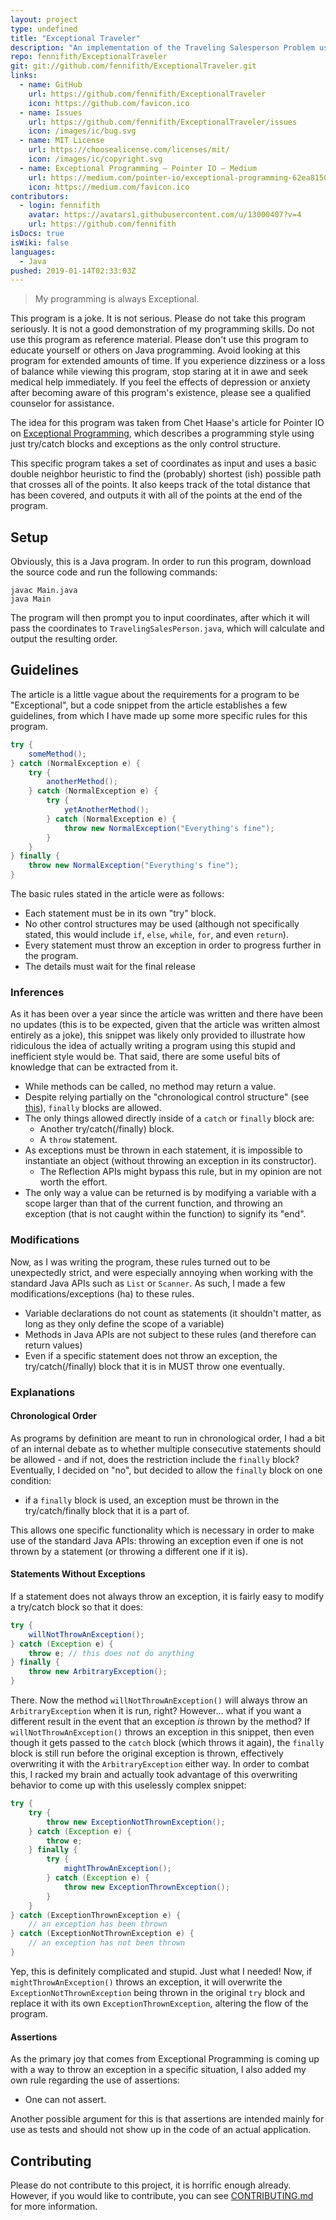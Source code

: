 ```yaml
---
layout: project
type: undefined
title: "Exceptional Traveler"
description: "An implementation of the Traveling Salesperson Problem using the fundamentals of Exceptional Programming."
repo: fennifith/ExceptionalTraveler
git: git://github.com/fennifith/ExceptionalTraveler.git
links:
  - name: GitHub
    url: https://github.com/fennifith/ExceptionalTraveler
    icon: https://github.com/favicon.ico
  - name: Issues
    url: https://github.com/fennifith/ExceptionalTraveler/issues
    icon: /images/ic/bug.svg
  - name: MIT License
    url: https://choosealicense.com/licenses/mit/
    icon: /images/ic/copyright.svg
  - name: Exceptional Programming – Pointer IO – Medium
    url: https://medium.com/pointer-io/exceptional-programming-62ea8150f61f
    icon: https://medium.com/favicon.ico
contributors:
  - login: fennifith
    avatar: https://avatars1.githubusercontent.com/u/13000407?v=4
    url: https://github.com/fennifith
isDocs: true
isWiki: false
languages:
  - Java
pushed: 2019-01-14T02:33:03Z
---
```


> My programming is always Exceptional.

This program is a joke. It is not serious. Please do not take this program seriously. It is not a good demonstration of my programming skills. Do not use this program as reference material. Please don't use this program to educate yourself or others on Java programming. Avoid looking at this program for extended amounts of time. If you experience dizziness or a loss of balance while viewing this program, stop staring at it in awe and seek medical help immediately. If you feel the effects of depression or anxiety after becoming aware of this program's existence, please see a qualified counselor for assistance.

The idea for this program was taken from Chet Haase's article for Pointer IO on [Exceptional Programming](https://medium.com/pointer-io/exceptional-programming-62ea8150f61f), which describes a programming style using just try/catch blocks and exceptions as the only control structure.

This specific program takes a set of coordinates as input and uses a basic double neighbor heuristic to find the (probably) shortest (ish) possible path that crosses all of the points. It also keeps track of the total distance that has been covered, and outputs it with all of the points at the end of the program.

## Setup

Obviously, this is a Java program. In order to run this program, download the source code and run the following commands:

```shell
javac Main.java
java Main
```

The program will then prompt you to input coordinates, after which it will pass the coordinates to `TravelingSalesPerson.java`, which will calculate and output the resulting order.

## Guidelines

The article is a little vague about the requirements for a program to be "Exceptional", but a code snippet from the article establishes a few guidelines, from which I have made up some more specific rules for this program.

```java
try {
    someMethod();
} catch (NormalException e) {
    try {
        anotherMethod();
    } catch (NormalException e) {
        try {
            yetAnotherMethod();
        } catch (NormalException e) {
            throw new NormalException("Everything's fine");
        }
    }
} finally {
    throw new NormalException("Everything's fine");
}
```

The basic rules stated in the article were as follows:

- Each statement must be in its own "try" block.
- No other control structures may be used (although not specifically stated, this would include `if`, `else`, `while`, `for`, and even `return`).
- Every statement must throw an exception in order to progress further in the program.
- The details must wait for the final release

### Inferences

As it has been over a year since the article was written and there have been no updates (this is to be expected, given that the article was written almost entirely as a joke), this snippet was likely only provided to illustrate how ridiculous the idea of actually writing a program using this stupid and inefficient style would be. That said, there are some useful bits of knowledge that can be extracted from it.

- While methods can be called, no method may return a value.
- Despite relying partially on the "chronological control structure" (see [this](#chronological-order)), `finally` blocks are allowed.
- The only things allowed directly inside of a `catch` or `finally` block are:
	- Another try/catch(/finally) block.
	- A `throw` statement.
- As exceptions must be thrown in each statement, it is impossible to instantiate an object (without throwing an exception in its constructor).
	- The Reflection APIs might bypass this rule, but in my opinion are not worth the effort.
- The only way a value can be returned is by modifying a variable with a scope larger than that of the current function, and throwing an exception (that is not caught within the function) to signify its "end".

### Modifications

Now, as I was writing the program, these rules turned out to be unexpectedly strict, and were especially annoying when working with the standard Java APIs such as `List` or `Scanner`. As such, I made a few modifications/exceptions (ha) to these rules.

- Variable declarations do not count as statements (it shouldn't matter, as long as they only define the scope of a variable)
- Methods in Java APIs are not subject to these rules (and therefore can return values)
- Even if a specific statement does not throw an exception, the try/catch(/finally) block that it is in MUST throw one eventually.

### Explanations

#### Chronological Order

As programs by definition are meant to run in chronological order, I had a bit of an internal debate as to whether multiple consecutive statements should be allowed - and if not, does the restriction include the `finally` block? Eventually, I decided on "no", but decided to allow the `finally` block on one condition:

- if a `finally` block is used, an exception must be thrown in the try/catch/finally block that it is a part of.

This allows one specific functionality which is necessary in order to make use of the standard Java APIs: throwing an exception even if one is not thrown by a statement (or throwing a different one if it is).

#### Statements Without Exceptions

If a statement does not always throw an exception, it is fairly easy to modify a try/catch block so that it does:

```java
try {
    willNotThrowAnException();
} catch (Exception e) {
    throw e; // this does not do anything
} finally {
    throw new ArbitraryException();
}
```

There. Now the method `willNotThrowAnException()` will always throw an `ArbitraryException` when it is run, right? However... what if you want a different result in the event that an exception *is* thrown by the method? If `willNotThrowAnException()` throws an exception in this snippet, then even though it gets passed to the `catch` block (which throws it again), the `finally` block is still run before the original exception is thrown, effectively overwriting it with the `ArbitraryException` either way. In order to combat this, I racked my brain and actually took advantage of this overwriting behavior to come up with this uselessly complex snippet:

```java
try {
    try {
        throw new ExceptionNotThrownException();
    } catch (Exception e) {
        throw e;
    } finally {
        try {
            mightThrowAnException();
        } catch (Exception e) {
            throw new ExceptionThrownException();
        }
    }
} catch (ExceptionThrownException e) {
    // an exception has been thrown
} catch (ExceptionNotThrownException e) {
    // an exception has not been thrown
}
```

Yep, this is definitely complicated and stupid. Just what I needed! Now, if `mightThrowAnException()` throws an exception, it will overwrite the `ExceptionNotThrownException` being thrown in the original `try` block and replace it with its own `ExceptionThrownException`, altering the flow of the program.

#### Assertions

As the primary joy that comes from Exceptional Programming is coming up with a way to throw an exception in a specific situation, I also added my own rule regarding the use of assertions:

- One can not assert.

Another possible argument for this is that assertions are intended mainly for use as tests and should not show up in the code of an actual application.

## Contributing

Please do not contribute to this project, it is horrific enough already. However, if you would like to contribute, you can see [CONTRIBUTING.md](https://github.com/fennifith/ExceptionalTraveler/blob/master/./.github/CONTRIBUTING.md) for more information.
